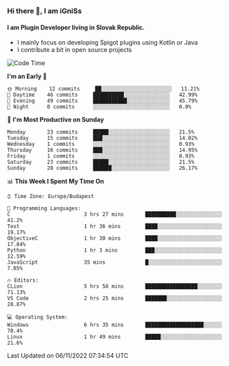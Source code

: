### Hi there 👋, I am iGniSs

#### I am Plugin Developer living in Slovak Republic.
- I mainly focus on developing Spigot plugins using Kotlin or Java
- I contribute a bit in open source projects

<!--START_SECTION:waka-->
![Code Time](http://img.shields.io/badge/Code%20Time-952%20hrs%202%20mins-blue)

**I'm an Early 🐤** 

```text
🌞 Morning    12 commits     ██░░░░░░░░░░░░░░░░░░░░░░░   11.21% 
🌆 Daytime    46 commits     ██████████░░░░░░░░░░░░░░░   42.99% 
🌃 Evening    49 commits     ███████████░░░░░░░░░░░░░░   45.79% 
🌙 Night      0 commits      ░░░░░░░░░░░░░░░░░░░░░░░░░   0.0%

```
📅 **I'm Most Productive on Sunday** 

```text
Monday       23 commits     █████░░░░░░░░░░░░░░░░░░░░   21.5% 
Tuesday      15 commits     ███░░░░░░░░░░░░░░░░░░░░░░   14.02% 
Wednesday    1 commits      ░░░░░░░░░░░░░░░░░░░░░░░░░   0.93% 
Thursday     16 commits     ███░░░░░░░░░░░░░░░░░░░░░░   14.95% 
Friday       1 commits      ░░░░░░░░░░░░░░░░░░░░░░░░░   0.93% 
Saturday     23 commits     █████░░░░░░░░░░░░░░░░░░░░   21.5% 
Sunday       28 commits     ██████░░░░░░░░░░░░░░░░░░░   26.17%

```


📊 **This Week I Spent My Time On** 

```text
⌚︎ Time Zone: Europe/Budapest

💬 Programming Languages: 
C                        3 hrs 27 mins       ██████████░░░░░░░░░░░░░░░   41.2% 
Text                     1 hr 36 mins        ████░░░░░░░░░░░░░░░░░░░░░   19.17% 
ObjectiveC               1 hr 30 mins        ████░░░░░░░░░░░░░░░░░░░░░   17.84% 
Python                   1 hr 3 mins         ███░░░░░░░░░░░░░░░░░░░░░░   12.59% 
JavaScript               35 mins             █░░░░░░░░░░░░░░░░░░░░░░░░   7.05%

🔥 Editors: 
CLion                    5 hrs 58 mins       █████████████████░░░░░░░░   71.13% 
VS Code                  2 hrs 25 mins       ███████░░░░░░░░░░░░░░░░░░   28.87%

💻 Operating System: 
Windows                  6 hrs 35 mins       ███████████████████░░░░░░   78.4% 
Linux                    1 hr 49 mins        █████░░░░░░░░░░░░░░░░░░░░   21.6%

```


 Last Updated on 06/11/2022 07:34:54 UTC
<!--END_SECTION:waka-->